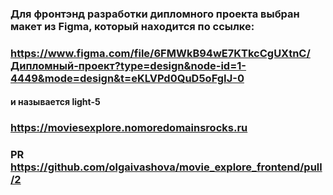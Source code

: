 ### Для фронтэнд разработки дипломного проекта выбран макет из Figma, который находится по ссылке:

### https://www.figma.com/file/6FMWkB94wE7KTkcCgUXtnC/Дипломный-проект?type=design&node-id=1-4449&mode=design&t=eKLVPd0QuD5oFgIJ-0

#### и называется light-5

### https://moviesexplore.nomoredomainsrocks.ru

### PR https://github.com/olgaivashova/movie_explore_frontend/pull/2
